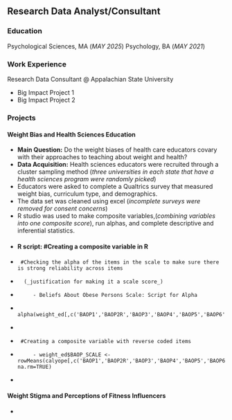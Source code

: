 ## Research Data Analyst/Consultant

### Education 
Psychological Sciences, MA (_MAY 2025_)
Psychology, BA (_MAY 2021_)

### Work Experience
Research Data Consultant @ Appalachian State University
- Big Impact Project 1
- Big Impact Project 2

### Projects
#### Weight Bias and Health Sciences Education 
- **Main Question:** Do the weight biases of health care educators covary with their approaches to teaching about weight and health?
- **Data Acquisition:** Health sciences educators were recruited through a cluster sampling method (_three universities in each state that have a health sciences program were randomly picked_)
-   Educators were asked to complete a Qualtrics survey that measured weight bias, curriculum type, and demographics.
-   The data set was cleaned using excel (_incomplete surveys were removed for consent concerns_)
-   R studio was used to make composite variables,(_combining variables into one composite score_), run alphas, and complete descriptive and inferential statistics.
-  #### R script: #Creating a composite variable in R
-      #Checking the alpha of the items in the scale to make sure there is strong reliability across items
-       (_justification for making it a scale score_)
-          - Beliefs About Obese Persons Scale: Script for Alpha
-          alpha(weight_ed[,c('BAOP1','BAOP2R','BAOP3','BAOP4','BAOP5','BAOP6','BAOP7R','BAOP8')])
-      
-      #Creating a composite variable with reverse coded items
-          - weight_ed$BAOP_SCALE <- rowMeans(calyope[,c('BAOP1','BAOP2R','BAOP3','BAOP4','BAOP5','BAOP6','BAOP7R','BAOP8')], na.rm=TRUE)
-      
#### Weight Stigma and Perceptions of Fitness Influencers 
- 


